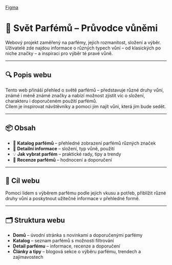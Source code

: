 [Figma](https://www.figma.com/design/TmDmYhiAckfaJH16wMvkje/Proch%C3%A1zkaTom%C3%A1%C5%A1?t=22SgCWBWPQiFd9Q5-1)

# 🌸 Svět Parfémů – Průvodce vůněmi

Webový projekt zaměřený na parfémy, jejich rozmanitost, složení a výběr. Uživatelé zde najdou informace o různých typech vůní – od klasických po niche značky – a inspiraci pro výběr té pravé vůně.

---

## 🔍 Popis webu

Tento web přináší přehled o světě parfémů – představuje různé druhy vůní, známé i méně známé značky a nabízí možnost zjistit víc o složení, charakteru i doporučeném použití parfémů.  
Cílem je inspirovat návštěvníky a pomoci jim najít vůni, která jim bude sedět.

---

## 📦 Obsah

- 🧴 **Katalog parfémů** – přehledné zobrazení parfémů různých značek  
- 🔬 **Detailní informace** – složení, typ vůně, použití  
- 💡 **Jak vybrat parfém** – praktické rady, tipy a trendy  
- 📝 **Recenze parfémů** – hodnocení a doporučení

---

## 🎯 Cíl webu

Pomoci lidem s výběrem parfému podle jejich vkusu a potřeb, přiblížit různé druhy vůní a poskytnout užitečné informace v přehledné formě.

---

## 🗂️ Struktura webu

- **Domů** – úvodní stránka s novinkami a doporučenými parfémy  
- **Katalog** – seznam parfémů s možností filtrování  
- **Detail parfému** – informace, recenze a doporučení  
- **Články a tipy** – blogová sekce o výběru parfému, trendech a zajímavostech
